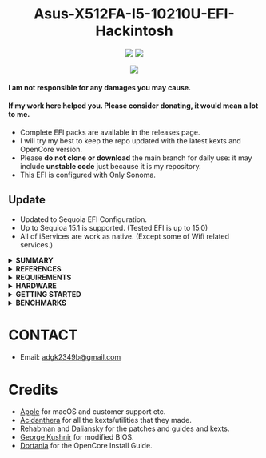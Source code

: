 <h1 align="center">Asus-X512FA-I5-10210U-EFI-Hackintosh </h1>

<p align="center">
    <a href="https://www.apple.com/">
        <img src="https://img.shields.io/badge/Sequoia-15.0.0-skyblue"/></a>
        <img src="https://img.shields.io/badge/OpenCore-1.0.2-blue"/></a>
</p>

<p align="center">
    <a href="https://paypal.me/run1213">
        <img src="https://img.shields.io/badge/-Buy%20me%20a%20coffee-orange.svg"></a>
</p>

#### I am not responsible for any damages you may cause.

#### If my work here helped you. Please consider donating, it would mean a lot to me.

- Complete EFI packs are available in the releases page.
- I will try my best to keep the repo updated with the latest kexts and OpenCore version.
- Please **do not clone or download** the main branch for daily use: it may include **unstable code** just because it is my repository.
- This EFI is configured with Only Sonoma.

## Update
- Updated to Sequoia EFI Configuration.
- Up to Sequioa 15.1 is supported. (Tested EFI is up to 15.0)
- All of iServices are work as native. (Except some of Wifi related services.)

<details>
<summary><strong> SUMMARY </strong></summary>
<br>

> ### Video and Audio

| Feature                              | Status | Dependency          |
| :----------------------------------- | ------ | ------------------- |
| Full Graphics Accleration (QE/CI)    | ✅   | `WhateverGreen.kext`                                            |
| Audio Recording                      | ✅   | `AppleALC.kext` with Layout ID = 55 and                  |
| Audio Playback                       | ✅   | `AppleALC.kext` with Layout ID = 55 and                  |
| Automatic Headphone Output Switching | ✅   | `AppleALC.kext` with Layout ID = 55 and                  |
| Dock Audio Port                      | ✅   | `AppleALC.kext` with Layout ID = 55 and                  |
| Apple Music                          | ❌   | Some music can play on airpods or bluetooth devices.     |
> ### Power, Charge, Sleep and Hibernation

| Feature                              | Status |
| :----------------------------------- | ------ |
| S3 Sleep/ Hibernation Mode 3         | ✅    | 
| Fan Control                          | ✅    |

> ### Input/ Output

| Feature                              | Status | Dependency          |
| :----------------------------------- | ------ | ------------------- |
| WiFi                                 | ✅   | `itlwm.kext`                                                             |
| Bluetooth                            | ✅   | `IntelBluetoothFirmware.kext` `IntelBTPatcher.kext` `BlueToolFixup.kext` |
| Ethernet                             | ✅   | -                                                                        |
| USB 2.0, USB 3.0                     | ✅   | `USBMap.kext`                                                            |
| USB Power Properties in macOS        | ✅   | `SSDT-PLUG.aml`                                                       |
| ASUS Fn Key                          | ✅   | Works with Brightness and Sound Control                                  |
| Backlight                            | ❌   | I added `AsusSMC.kext` to enable this feature, but it's not working      |
| primitive laptop feature             | ✅   | Many of `Voodoo__.kext` for work properly                                |

> ### macOS Continuity

| Feature                              | Status | Dependency          |
| :----------------------------------- | ------ | ------------------- |
| iCloud                               | ✅     | iMessage, FaceTime needs to change your SMBIOS                         |
| AirDrop                              | ❌     | Physically unable to use on Sequoia in native                          |
| Time Machine                         | ✅     | Native                                                                 |

</details>

<details>
<summary><strong> REFERENCES </strong></summary>
<br>

Read these before you start:

- [dortania's Hackintosh guides]<https://github.com/dortania>.
- [dortania's OpenCore Install Guide]<https://dortania.github.io/OpenCore-Install-Guide/>.
- [dortania's OpenCore Post Install Guide]<https://dortania.github.io/OpenCore-Post-Install/>.
- [dortania/ Getting Started with ACPI]<https://dortania.github.io/Getting-Started-With-ACPI/>.
- [dortania/ opencore `multiboot`]<https://github.com/dortania/OpenCore-Multiboot>.
- [dortania/ `USB map` guide]<https://dortania.github.io/OpenCore-Post-Install/usb/>.
- [ChefKissInc/ Radeon Card Accelerlation Guide]<https://github.com/ChefKissInc/NootRX>.
- `Configuration.pdf` and `Differences.pdf` in each `OpenCore` releases.
- [OpenIntelWireless's HeliPort github]<https://github.com/OpenIntelWireless/HeliPort>.

</details>

<details>
<summary><strong> REQUIREMENTS </strong></summary>
<br>

- A macOS machine(optional): to create the macOS installer.
- Flash drive, 32GB or more, for the above purpose.   
- [ProperTree](https://github.com/corpnewt/ProperTree) if you need to edit plist files on Windows.  
- [MountEFI](https://github.com/corpnewt/MountEFI) to quickly mount EFI partitions.  
- [IORegistryExplorer](https://developer.apple.com/downloads), for diagnosis.  
- [Hackintool](https://www.insanelymac.com/forum/topic/335018-hackintool-v286/), for diagnostic ONLY, Hackintool should not be used for patching, it is outdated.
- Patience and time, especially if this is your first time Hackintosh-ing.

</details>

<details>
<summary><strong> HARDWARE </strong></summary>
<br>

| Category  | Asrock B760M ITX D4 |
| --------- | ------------------------ |
| CPU       | Intel Core i5-10210U                       |
| GPU       | Intel UHD Graphics 620                     |
| SSD       | Western Digital WD MOBILE Blue 5400 500GB  |
| WiFi & BT | Intel(R) Wifi Chip integrated              |


- Refer to Various Companies that making electronics for possible Hackintosh configurations.

</details>

<details>
<summary><strong> GETTING STARTED </strong></summary>
<br>

Before you do anything, please familiarize yourself with basic Hackintosh terminologies and the basic Hackintosh process by throughly reading Dortania guides as linked in `REFERENCES`

- How To Create macOS installer: refer to [Dortania's OpenCore Install Guide](https://dortania.github.io/OpenCore-Install-Guide/installer-guide/)

</details>

<details>
<summary><strong> BENCHMARKS </strong></summary>
</br>

- macOS 14.3.1, EFI OpenCore 0.9.8

| CPU            | Single-Core  | Multi-Core  |
| :------------- | ----------:  | ---------:  |
| Geekbench 6    |         1100 |       3051 |

| GPU            | OpenCL       | Metal         |
| :------------- | ----------:  | ---------:    |
| Geekbench 6    |        -     |        -      |

</details>

# CONTACT

- Email: adgk2349b@gmail.com

# Credits

- [Apple](https://www.apple.com) for macOS and customer support etc.
- [Acidanthera](https://github.com/acidanthera) for all the kexts/utilities that they made.
- [Rehabman](https://github.com/RehabMan) and [Daliansky](https://github.com/daliansky) for the patches and guides and kexts.
- [George Kushnir](https://github.com/n4ru) for modified BIOS.
- [Dortania](https://github.com/dortania) for the OpenCore Install Guide.
